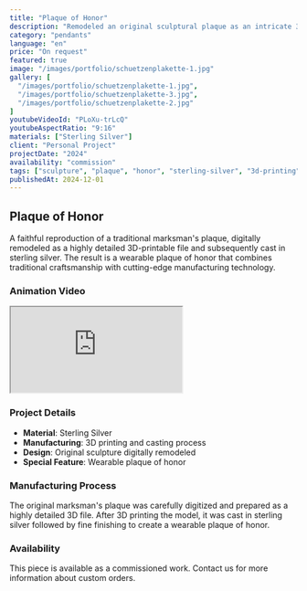 ```yaml
---
title: "Plaque of Honor"
description: "Remodeled an original sculptural plaque as an intricate 3D-printable file, then cast in sterling silver and finished as a wearable plaque of honor."
category: "pendants"
language: "en"
price: "On request"
featured: true
image: "/images/portfolio/schuetzenplakette-1.jpg"
gallery: [
  "/images/portfolio/schuetzenplakette-1.jpg",
  "/images/portfolio/schuetzenplakette-3.jpg",
  "/images/portfolio/schuetzenplakette-2.jpg"
]
youtubeVideoId: "PLoXu-trLcQ"
youtubeAspectRatio: "9:16"
materials: ["Sterling Silver"]
client: "Personal Project"
projectDate: "2024"
availability: "commission"
tags: ["sculpture", "plaque", "honor", "sterling-silver", "3d-printing"]
publishedAt: 2024-12-01
---
```


## Plaque of Honor

A faithful reproduction of a traditional marksman's plaque, digitally remodeled as a highly detailed 3D-printable file and subsequently cast in sterling silver. The result is a wearable plaque of honor that combines traditional craftsmanship with cutting-edge manufacturing technology.

### Animation Video

<div class="mb-8 flex justify-center">
  <iframe 
    class="w-full max-w-sm aspect-[9/16] rounded-lg shadow-lg border-0" 
    src="https://www.youtube.com/embed/PLoXu-trLcQ" 
    title="Plaque of Honor Animation" 
    loading="lazy" 
    allow="web-share" 
    referrerpolicy="strict-origin-when-cross-origin" 
    allowfullscreen>
  </iframe>
</div>

### Project Details

- **Material**: Sterling Silver
- **Manufacturing**: 3D printing and casting process
- **Design**: Original sculpture digitally remodeled
- **Special Feature**: Wearable plaque of honor

### Manufacturing Process

The original marksman's plaque was carefully digitized and prepared as a highly detailed 3D file. After 3D printing the model, it was cast in sterling silver followed by fine finishing to create a wearable plaque of honor.

### Availability

This piece is available as a commissioned work. Contact us for more information about custom orders.